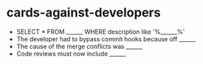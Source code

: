 # cards-against-developers

* SELECT * FROM ______ WHERE description like '%______%'
* The developer had to bypass commit hooks because off ______
* The cause of the merge conflicts was ______
* Code reviews must now include ______
